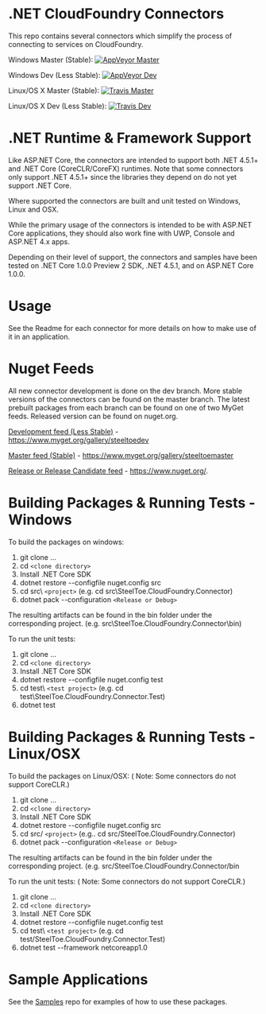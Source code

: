 # .NET CloudFoundry Connectors

This repo contains several connectors which simplify the process of connecting to services on CloudFoundry.  

Windows Master (Stable): [![AppVeyor Master](https://ci.appveyor.com/api/projects/status/ivdciaopp5kxo3cp/branch/master?svg=true)](https://ci.appveyor.com/project/steeltoe/connectors/branch/master)

Windows Dev (Less Stable): [![AppVeyor Dev](https://ci.appveyor.com/api/projects/status/ivdciaopp5kxo3cp/branch/dev?svg=true)](https://ci.appveyor.com/project/steeltoe/connectors/branch/dev)

Linux/OS X Master (Stable): [![Travis Master](https://travis-ci.org/SteelToeOSS/Connectors.svg?branch=master)](https://travis-ci.org/SteelToeOSS/Connectors)

Linux/OS X Dev (Less Stable):  [![Travis Dev](https://travis-ci.org/SteelToeOSS/Connectors.svg?branch=dev)](https://travis-ci.org/SteelToeOSS/Connectors)

# .NET Runtime & Framework Support
Like ASP.NET Core, the connectors are intended to support both .NET 4.5.1+ and .NET Core (CoreCLR/CoreFX) runtimes. Note that some connectors only support .NET 4.5.1+ since the libraries they depend on do not yet support .NET Core.

Where supported the connectors are built and unit tested on Windows, Linux and OSX.

While the primary usage of the connectors is intended to be with ASP.NET Core applications, they should also work fine with UWP, Console and ASP.NET 4.x apps.

Depending on their level of support, the connectors and samples have been tested on .NET Core 1.0.0 Preview 2 SDK, .NET 4.5.1, and on ASP.NET Core 1.0.0.

# Usage
See the Readme for each connector for more details on how to make use of it in an application.

# Nuget Feeds
All new connector development is done on the dev branch. More stable versions of the connectors can be found on the master branch. The latest prebuilt packages from each branch can be found on one of two MyGet feeds. Released version can be found on nuget.org.

[Development feed (Less Stable)](https://www.myget.org/gallery/steeltoedev) - https://www.myget.org/gallery/steeltoedev

[Master feed (Stable)](https://www.myget.org/gallery/steeltoemaster) - https://www.myget.org/gallery/steeltoemaster

[Release or Release Candidate feed](https://www.nuget.org/) - https://www.nuget.org/. 

# Building Packages & Running Tests - Windows
To build the packages on windows:

1. git clone ...
2. cd `<clone directory>`
3. Install .NET Core SDK
4. dotnet restore --configfile nuget.config src
5. cd src\ `<project>` (e.g. cd src\SteelToe.CloudFoundry.Connector)
6. dotnet pack --configuration `<Release or Debug>` 

The resulting artifacts can be found in the bin folder under the corresponding project. (e.g. src\SteelToe.CloudFoundry.Connector\bin)

To run the unit tests:

1. git clone ...
2. cd `<clone directory>`
3. Install .NET Core SDK 
4. dotnet restore --configfile nuget.config test
5. cd test\ `<test project>` (e.g. cd test\SteelToe.CloudFoundry.Connector.Test)
6. dotnet test

# Building Packages & Running Tests - Linux/OSX
To build the packages on Linux/OSX: ( Note: Some connectors do not support CoreCLR.)

1. git clone ...
2. cd `<clone directory>`
3. Install .NET Core SDK
4. dotnet restore --configfile nuget.config src
5. cd src/ `<project>` (e.g.. cd src/SteelToe.CloudFoundry.Connector)
6. dotnet pack --configuration `<Release or Debug>`

The resulting artifacts can be found in the bin folder under the corresponding project. (e.g. src/SteelToe.CloudFoundry.Connector/bin

To run the unit tests: ( Note: Some connectors do not support CoreCLR.)

1. git clone ...
2. cd `<clone directory>`
3. Install .NET Core SDK 
4. dotnet restore --configfile nuget.config test
5. cd test\ `<test project>` (e.g. cd test/SteelToe.CloudFoundry.Connector.Test)
6. dotnet test --framework netcoreapp1.0

# Sample Applications
See the [Samples](https://github.com/SteelToeOSS/Samples) repo for examples of how to use these packages.
